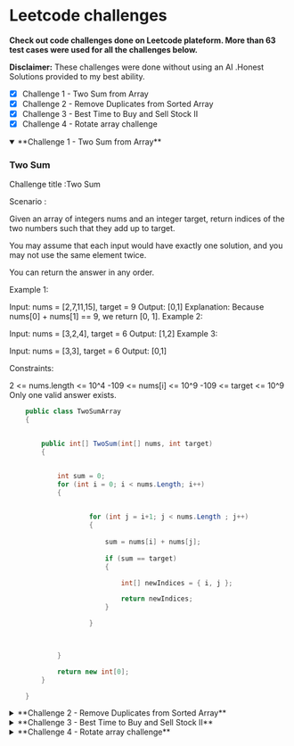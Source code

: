 # Leetcode  challenges

**Check out code challenges done on Leetcode plateform. More than 63 test cases were used for all the challenges below.**


**Disclaimer:**  These challenges were done without using an AI .Honest Solutions provided to my best ability. 


- [x] Challenge 1 - Two Sum from Array
- [x] Challenge 2 - Remove Duplicates from Sorted Array
- [x] Challenge 3 - Best Time to Buy and Sell Stock II
- [x] Challenge 4 - Rotate array challenge
 
<details open>

<summary> **Challenge 1 - Two Sum from Array**</summary>

### Two Sum

Challenge title :Two Sum


Scenario :

Given an array of integers nums and an integer target, return indices of the two numbers such that they add up to target.

You may assume that each input would have exactly one solution, and you may not use the same element twice.

You can return the answer in any order.

 

Example 1:

Input: nums = [2,7,11,15], target = 9
Output: [0,1]
Explanation: Because nums[0] + nums[1] == 9, we return [0, 1].
Example 2:

Input: nums = [3,2,4], target = 6
Output: [1,2]
Example 3:

Input: nums = [3,3], target = 6
Output: [0,1]
 

Constraints:

2 <= nums.length <= 10^4
-109 <= nums[i] <= 10^9
-109 <= target <= 10^9
Only one valid answer exists.
 

```C#
    public class TwoSumArray
    {


        public int[] TwoSum(int[] nums, int target)
        {


            int sum = 0;
            for (int i = 0; i < nums.Length; i++)
            {
             

                    for (int j = i+1; j < nums.Length ; j++)
                    {
                        
                        sum = nums[i] + nums[j];
                 
                        if (sum == target)
                        {

                            int[] newIndices = { i, j };

                            return newIndices;
                        }

                    }

               

            }

            return new int[0];
        }

    }
```

</details>




<details>

<summary>**Challenge 2 - Remove Duplicates from Sorted Array**</summary>

### Remove Duplicates from Sorted Array

Challenge title :Remove Duplicates from Sorted Array


Scenario :

Given an integer array nums sorted in non-decreasing order, remove the duplicates in-place such that each unique element appears only once. The relative order of the elements should be kept the same. Then return the number of unique elements in nums.

Consider the number of unique elements of nums to be k, to get accepted, you need to do the following things:

Change the array nums such that the first k elements of nums contain the unique elements in the order they were present in nums initially. The remaining elements of nums are not important as well as the size of nums.
Return k.
Custom Judge:

The judge will test your solution with the following code:

int[] nums = [...]; // Input array
int[] expectedNums = [...]; // The expected answer with correct length

int k = removeDuplicates(nums); // Calls your implementation

assert k == expectedNums.length;
for (int i = 0; i < k; i++) {
    assert nums[i] == expectedNums[i];
}
If all assertions pass, then your solution will be accepted.

 

Example 1:

Input: nums = [1,1,2]
Output: 2, nums = [1,2,_]
Explanation: Your function should return k = 2, with the first two elements of nums being 1 and 2 respectively.
It does not matter what you leave beyond the returned k (hence they are underscores).
Example 2:

Input: nums = [0,0,1,1,1,2,2,3,3,4]
Output: 5, nums = [0,1,2,3,4,_,_,_,_,_]
Explanation: Your function should return k = 5, with the first five elements of nums being 0, 1, 2, 3, and 4 respectively.
It does not matter what you leave beyond the returned k (hence they are underscores).
 

Constraints:

1 <= nums.length <= 3 * 10^4
-100 <= nums[i] <= 10^0
nums is sorted in non-decreasing order.
 
 

```C#
      internal class RemoveDuplicatesSortedArray
    {

        public int RemoveDuplicates(int[] nums)
        {


            if (nums.Length == 0) return 0;

            int uniqueIndex = 0;

            for (int i = 1; i < nums.Length; i++)
            {
                if (nums[i] != nums[uniqueIndex])
                {
                    uniqueIndex++;
                    nums[uniqueIndex] = nums[i];
                }

            }

            return uniqueIndex + 1;

        }



    }
```

</details>



<details>

<summary>**Challenge 3 - Best Time to Buy and Sell Stock II**</summary>

### Best Time to Buy and Sell Stock II

Challenge title : Best Time to Buy and Sell Stock II


Scenario :

You are given an integer array prices where prices[i] is the price of a given stock on the ith day.

On each day, you may decide to buy and/or sell the stock. You can only hold at most one share of the stock at any time. However, you can buy it then immediately sell it on the same day.

Find and return the maximum profit you can achieve.

 

Example 1:

Input: prices = [7,1,5,3,6,4]
Output: 7
Explanation: Buy on day 2 (price = 1) and sell on day 3 (price = 5), profit = 5-1 = 4.
Then buy on day 4 (price = 3) and sell on day 5 (price = 6), profit = 6-3 = 3.
Total profit is 4 + 3 = 7.
Example 2:

Input: prices = [1,2,3,4,5]
Output: 4
Explanation: Buy on day 1 (price = 1) and sell on day 5 (price = 5), profit = 5-1 = 4.
Total profit is 4.
Example 3:

Input: prices = [7,6,4,3,1]
Output: 0
Explanation: There is no way to make a positive profit, so we never buy the stock to achieve the maximum profit of 0.
 

Constraints:

1 <= prices.length <= 3 * 10^4
0 <= prices[i] <= 10^4

 
 

```C#
  internal class BestTimeBuySellStock
    {

        public int MaxProfit(int[] prices)
        {

          
            int lastIndex = prices.Length - 1;
            int profits = 0;

            for (int i = 0; i < prices.Length; i++)
            {



                if (i + 1 <= lastIndex)
                {

                    if (prices[i] < prices[i + 1])
                    {

                        profits += prices[i + 1] - prices[i];

                    }


                }

                continue;


            }

            return profits;


        }


    } 
```

</details>

<details>

<summary>**Challenge 4 - Rotate array challenge**</summary>

### Rotate array challenge

Challenge title : Rotate array challenge


Scenario :

 Given an integer array nums, rotate the array to the right by k steps, where k is non-negative.
 

Example 1:

Input: nums = [1,2,3,4,5,6,7], k = 3
Output: [5,6,7,1,2,3,4]
Explanation:
rotate 1 steps to the right: [7,1,2,3,4,5,6]
rotate 2 steps to the right: [6,7,1,2,3,4,5]
rotate 3 steps to the right: [5,6,7,1,2,3,4]


Example 2:
Input: nums = [-1,-100,3,99], k = 2
Output: [3,99,-1,-100]
Explanation: 
rotate 1 steps to the right: [99,-1,-100,3]
rotate 2 steps to the right: [3,99,-1,-100]

Constraints:

1 <= nums.length <= 105
-231 <= nums[i] <= 231 - 1
0 <= k <= 105

 
 
NB: The  RotateArrayQuick class meets all the Constraints above , check out the other class RotateArray after RotateArrayQuick class below that didn't meet all the constraints i.e (Time Constraint) :


```C#
  internal class RotateArrayQuick
 {

     public void Rotate(int[] nums, int k)
     {
         int elementsCount = nums.Length;
         int steps = k;
         
         k %= elementsCount; // Handle cases where k > elementsCount

         if (k == 0 || elementsCount <= 1) return; // No rotation needed for these cases


         int[] toLeftShift = new int[k];
         int[] toRightShift = new int[nums.Length - k];
         int sPosition = elementsCount - k;
         int rshiftIndex = nums.Length - toRightShift.Length;
         int startingIndex = 0;
         int[] tempNumsArray = new int[nums.Length];
         
         for (int i = 0; i < nums.Length; i++)
         {
             tempNumsArray[i] = nums[i];

         }


         //Console.WriteLine($"Initial array :[" + string.Join(",", tempNumsArray) + "]\n");

        // Console.WriteLine($"If K = {steps} , then :\n");

         for (int i = 0; i < toLeftShift.Length; i++)
         {
        
                 toLeftShift[startingIndex++] = tempNumsArray[sPosition++];
         
         }



         for (int j = 0; j < toRightShift.Length; j++)
         {
         
                 toRightShift[j] = tempNumsArray[j];
      
         }

         for(int l = 0; l < toLeftShift.Length; l++)
         {
             nums[l] = toLeftShift[l];
         }

         for(int r = 0; r < toRightShift.Length ; r++)
         {
             nums[rshiftIndex++] = toRightShift[r];
         }


         // Console.WriteLine($"Final Result (after swapping using {steps} k steps)    : [" + string.Join(",", nums) + "]\n");
        // Console.WriteLine($"To right Shift results    : [" + string.Join(",", toRightShift) + "]\n");




     }

     }
```

 The RotateArray class below executes step by step swapping but it failed on time Constraints mentioned above i.e Time Constraints.

 The RotateArray class below successfully executed 37 out of 38 test cases from Leetcode. Failed the last test because the array tested was huge with over a 6000 array elements and K was 54944.

 
```C#
 internal class RotateArray
 {



     public void Rotate(int[] nums, int k)
     {
         int elementsCount = nums.Length;
         int lastIndex = nums.Length - 1;
         k %= elementsCount; // Handle cases where k > elementsCount

         if (k == 0 || elementsCount <= 1) return; // No rotation needed for these cases

         int[] arrayHolderD = new int[k];




         int sStart = 0, steps = 1;

         int counter = elementsCount - 1;





         int[] tempNumsArray = new int[nums.Length];

         for (int i = 0; i < nums.Length; i++)
         {
             tempNumsArray[i] = nums[i];

         }


       //  Console.WriteLine($"Initial array :[" + string.Join(",", tempNumsArray) + "]\n");

        // Console.WriteLine($"If K = {k} , then :\n");

     //    Console.WriteLine($"#### Swap array #####\n");





         if (lastIndex != 0)
         {

             for (int j = 0; j < k; j++)
             {

                 if (j == 0)
                 {
                     nums[j] = tempNumsArray[lastIndex];

                 }

                 if (j == 1)
                 {
                     nums[0] = tempNumsArray[lastIndex - 1];
                     nums[j] = tempNumsArray[lastIndex];

                 }

                 // swip array ,shift position then add
                 else if (j > 1)
                 {




                     for (int r2 = 0; r2 < j; r2++)
                     {

                         arrayHolderD[r2 + 1] = nums[r2];

                     }
                     arrayHolderD[0] = tempNumsArray[lastIndex - j];


                     for (int r3 = 0; r3 <= arrayHolderD.Length - 1; r3++)
                     {
                         nums[r3] = arrayHolderD[r3];
                     }


                 }



                 //////
                 for (int b = j + 1; b <= counter; b++)
                 {
                     nums[b] = tempNumsArray[sStart];
                     //if(b > 0) { arrayHolderC[b - 1] = 0; }

                     sStart++;
                 }


               //  Console.WriteLine($"Step {steps}  : [" + string.Join(",", nums) + "]\n");
                 if (j > k - 2)
                 {
                     counter--;
                 }

                 sStart = 0;
                 steps++;


             }





         }



      //   Console.WriteLine($"Final result  : [" + string.Join(",", nums) + "]\n");

     }

```

</details>
